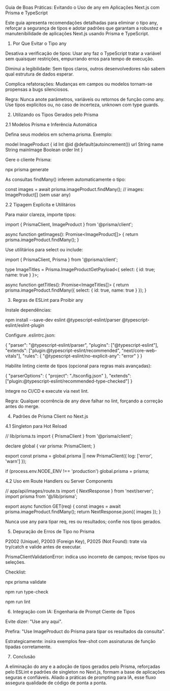 Guia de Boas Práticas: Evitando o Uso de any em Aplicações Next.js com Prisma e TypeScript

Este guia apresenta recomendações detalhadas para eliminar o tipo any, reforçar a segurança de tipos e adotar padrões que garantam a robustez e manutenibilidade de aplicações Next.js usando Prisma e TypeScript.

1. Por Que Evitar o Tipo any

Desativa a verificação de tipos: Usar any faz o TypeScript tratar a variável sem quaisquer restrições, empurrando erros para tempo de execução.

Diminui a legibilidade: Sem tipos claros, outros desenvolvedores não sabem qual estrutura de dados esperar.

Complica refatorações: Mudanças em campos ou modelos tornam-se propensas a bugs silenciosos.

Regra: Nunca anote parâmetros, variáveis ou retornos de função como any. Use tipos explícitos ou, no caso de incerteza, unknown com type guards.

2. Utilizando os Tipos Gerados pelo Prisma

2.1 Modelos Prisma e Inferência Automática

Defina seus modelos em schema.prisma. Exemplo:

model ImageProduct {
  id          Int    @id @default(autoincrement())
  url         String
  name        String
  mainImage   Boolean
  order       Int
}

Gere o cliente Prisma:

npx prisma generate

As consultas findMany() inferem automaticamente o tipo:

const images = await prisma.imageProduct.findMany();
// images: ImageProduct[] (sem usar any)

2.2 Tipagem Explícita e Utilitários

Para maior clareza, importe tipos:

import { PrismaClient, ImageProduct } from '@prisma/client';

async function getImages(): Promise<ImageProduct[]> {
  return prisma.imageProduct.findMany();
}

Use utilitários para select ou include:

import { PrismaClient, Prisma } from '@prisma/client';

type ImageTitles = Prisma.ImageProductGetPayload<{ select: { id: true; name: true } }>;

async function getTitles(): Promise<ImageTitles[]> {
  return prisma.imageProduct.findMany({ select: { id: true, name: true } });
}

3. Regras de ESLint para Proibir any

Instale dependências:

npm install --save-dev eslint @typescript-eslint/parser @typescript-eslint/eslint-plugin

Configure .eslintrc.json:

{
  "parser": "@typescript-eslint/parser",
  "plugins": ["@typescript-eslint"],
  "extends": ["plugin:@typescript-eslint/recommended", "next/core-web-vitals"],
  "rules": {
    "@typescript-eslint/no-explicit-any": "error"
  }
}

Habilite linting ciente de tipos (opcional para regras mais avançadas):

{
  "parserOptions": {
    "project": "./tsconfig.json"
  },
  "extends": ["plugin:@typescript-eslint/recommended-type-checked"]
}

Integre no CI/CD e execute via next lint.

Regra: Qualquer ocorrência de any deve falhar no lint, forçando a correção antes do merge.

4. Padrões de Prisma Client no Next.js

4.1 Singleton para Hot Reload

// lib/prisma.ts
import { PrismaClient } from '@prisma/client';

declare global {
  var prisma: PrismaClient;
}

export const prisma =
  global.prisma ||
  new PrismaClient({ log: ['error', 'warn'] });

if (process.env.NODE_ENV !== 'production') global.prisma = prisma;

4.2 Uso em Route Handlers ou Server Components

// app/api/images/route.ts
import { NextResponse } from 'next/server';
import prisma from '@/lib/prisma';

export async function GET(req) {
  const images = await prisma.imageProduct.findMany();
  return NextResponse.json({ images });
}

Nunca use any para tipar req, res ou resultados; confie nos tipos gerados.

5. Depuração de Erros de Tipo no Prisma

P2002 (Unique), P2003 (Foreign Key), P2025 (Not Found): trate via try/catch e valide antes de executar.

PrismaClientValidationError: indica uso incorreto de campos; revise tipos ou seleções.

Checklist:

npx prisma validate

npm run type-check

npm run lint

6. Integração com IA: Engenharia de Prompt Ciente de Tipos

Evite dizer: "Use any aqui".

Prefira: "Use ImageProduct do Prisma para tipar os resultados da consulta".

Estrategicamente: insira exemplos few-shot com assinaturas de função tipadas corretamente.

7. Conclusão

A eliminação do any e a adoção de tipos gerados pelo Prisma, reforçadas pelo ESLint e padrões de singleton no Next.js, formam a base de aplicações seguras e confiáveis. Aliado a práticas de prompting para IA, esse fluxo assegura qualidade de código de ponta a ponta.

